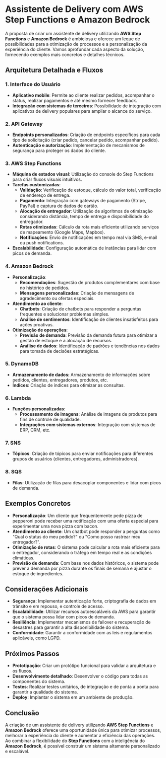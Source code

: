 Assistente de Delivery com AWS Step Functions e Amazon Bedrock
==============================================================

A proposta de criar um assistente de delivery utilizando **AWS Step Functions** e **Amazon Bedrock** é ambiciosa e oferece um leque de possibilidades para a otimização de processos e a personalização da experiência do cliente. Vamos aprofundar cada aspecto da solução, fornecendo exemplos mais concretos e detalhes técnicos.

Arquitetura Detalhada e Fluxos
------------------------------

### 1\. Interface do Usuário

-   **Aplicativo mobile**: Permite ao cliente realizar pedidos, acompanhar o status, realizar pagamentos e até mesmo fornecer feedback.
-   **Integração com sistemas de terceiros**: Possibilidade de integração com aplicativos de delivery populares para ampliar o alcance do serviço.

### 2\. API Gateway

-   **Endpoints personalizados**: Criação de endpoints específicos para cada tipo de solicitação (criar pedido, cancelar pedido, acompanhar pedido).
-   **Autenticação e autorização**: Implementação de mecanismos de segurança para proteger os dados do cliente.

### 3\. AWS Step Functions

-   **Máquina de estados visual**: Utilização do console do Step Functions para criar fluxos visuais intuitivos.
-   **Tarefas customizadas**:
    -   **Validação**: Verificação de estoque, cálculo do valor total, verificação de endereço de entrega.
    -   **Pagamento**: Integração com gateways de pagamento (Stripe, PayPal) e captura de dados de cartão.
    -   **Alocação de entregador**: Utilização de algoritmos de otimização considerando distância, tempo de entrega e disponibilidade do entregador.
    -   **Rotas otimizadas**: Cálculo da rota mais eficiente utilizando serviços de mapeamento (Google Maps, Mapbox).
    -   **Notificações**: Envio de notificações em tempo real via SMS, e-mail ou push notifications.
-   **Escalabilidade**: Configuração automática de instâncias para lidar com picos de demanda.

### 4\. Amazon Bedrock

-   **Personalização**:
    -   **Recomendações**: Sugestão de produtos complementares com base no histórico de pedidos.
    -   **Mensagens personalizadas**: Criação de mensagens de agradecimento ou ofertas especiais.
-   **Atendimento ao cliente**:
    -   **Chatbots**: Criação de chatbots para responder a perguntas frequentes e solucionar problemas simples.
    -   **Análise de sentimentos**: Identificação de clientes insatisfeitos para ações proativas.
-   **Otimização de operações**:
    -   **Previsão de demanda**: Previsão da demanda futura para otimizar a gestão de estoque e a alocação de recursos.
    -   **Análise de dados**: Identificação de padrões e tendências nos dados para tomada de decisões estratégicas.

### 5\. DynamoDB

-   **Armazenamento de dados**: Armazenamento de informações sobre pedidos, clientes, entregadores, produtos, etc.
-   **Índices**: Criação de índices para otimizar as consultas.

### 6\. Lambda

-   **Funções personalizadas**:
    -   **Processamento de imagens**: Análise de imagens de produtos para fins de controle de qualidade.
    -   **Integrações com sistemas externos**: Integração com sistemas de ERP, CRM, etc.

### 7\. SNS

-   **Tópicos**: Criação de tópicos para enviar notificações para diferentes grupos de usuários (clientes, entregadores, administradores).

### 8\. SQS

-   **Filas**: Utilização de filas para desacoplar componentes e lidar com picos de demanda.

Exemplos Concretos
------------------

-   **Personalização**: Um cliente que frequentemente pede pizza de pepperoni pode receber uma notificação com uma oferta especial para experimentar uma nova pizza com bacon.
-   **Atendimento ao cliente**: Um chatbot pode responder a perguntas como "Qual o status do meu pedido?" ou "Como posso rastrear meu entregador?".
-   **Otimização de rotas**: O sistema pode calcular a rota mais eficiente para o entregador, considerando o tráfego em tempo real e as condições climáticas.
-   **Previsão de demanda**: Com base nos dados históricos, o sistema pode prever a demanda por pizza durante os finais de semana e ajustar o estoque de ingredientes.

Considerações Adicionais
------------------------

-   **Segurança**: Implementar autenticação forte, criptografia de dados em trânsito e em repouso, e controle de acesso.
-   **Escalabilidade**: Utilizar recursos autoescaláveis da AWS para garantir que o sistema possa lidar com picos de demanda.
-   **Resiliência**: Implementar mecanismos de failover e recuperação de desastres para garantir a alta disponibilidade do sistema.
-   **Conformidade**: Garantir a conformidade com as leis e regulamentos aplicáveis, como LGPD.

Próximos Passos
---------------

-   **Prototipação**: Criar um protótipo funcional para validar a arquitetura e os fluxos.
-   **Desenvolvimento detalhado**: Desenvolver o código para todas as componentes do sistema.
-   **Testes**: Realizar testes unitários, de integração e de ponta a ponta para garantir a qualidade do sistema.
-   **Deploy**: Implantar o sistema em um ambiente de produção.

Conclusão
---------

A criação de um assistente de delivery utilizando **AWS Step Functions** e **Amazon Bedrock** oferece uma oportunidade única para otimizar processos, melhorar a experiência do cliente e aumentar a eficiência das operações. Ao combinar a flexibilidade do **Step Functions** com a inteligência do **Amazon Bedrock**, é possível construir um sistema altamente personalizado e escalável.

